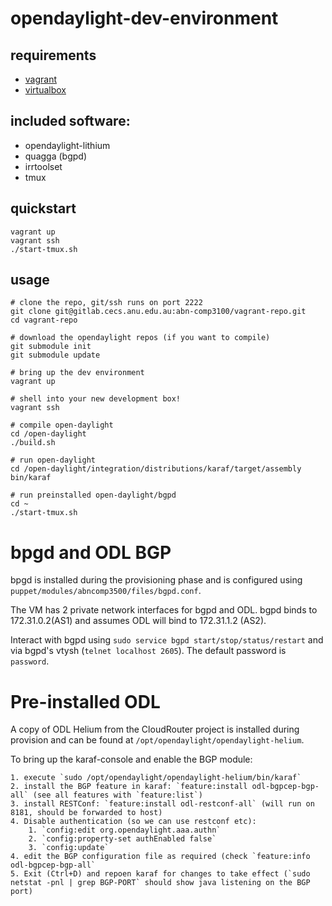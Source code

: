 # opendaylight-dev-environment
## requirements
 + [vagrant](https://www.vagrantup.com/downloads.html)
 + [virtualbox](https://www.virtualbox.org/wiki/Downloads)

## included software:
 + opendaylight-lithium
 + quagga (bgpd)
 + irrtoolset
 + tmux

## quickstart
```
vagrant up
vagrant ssh
./start-tmux.sh
```

## usage
```
# clone the repo, git/ssh runs on port 2222
git clone git@gitlab.cecs.anu.edu.au:abn-comp3100/vagrant-repo.git
cd vagrant-repo

# download the opendaylight repos (if you want to compile)
git submodule init
git submodule update

# bring up the dev environment
vagrant up

# shell into your new development box!
vagrant ssh

# compile open-daylight 
cd /open-daylight
./build.sh

# run open-daylight
cd /open-daylight/integration/distributions/karaf/target/assembly
bin/karaf

# run preinstalled open-daylight/bgpd
cd ~
./start-tmux.sh
```
# bpgd and ODL BGP
bpgd is installed during the provisioning phase and is configured using `puppet/modules/abncomp3500/files/bgpd.conf`.

The VM has 2 private network interfaces for bgpd and ODL. bgpd binds to 172.31.0.2(AS1) and assumes ODL will bind to 172.31.1.2 (AS2).

Interact with bgpd using `sudo service bgpd start/stop/status/restart` and via bgpd's vtysh (`telnet localhost 2605`). The default password is `password`.

# Pre-installed ODL
A copy of ODL Helium from the CloudRouter project is installed during provision and can be found at `/opt/opendaylight/opendaylight-helium`.

To bring up the karaf-console and enable the BGP module:

    1. execute `sudo /opt/opendaylight/opendaylight-helium/bin/karaf`
    2. install the BGP feature in karaf: `feature:install odl-bgpcep-bgp-all` (see all features with `feature:list`)
    3. install RESTConf: `feature:install odl-restconf-all` (will run on 8181, should be forwarded to host)
    4. Disable authentication (so we can use restconf etc):
        1. `config:edit org.opendaylight.aaa.authn`
        2. `config:property-set authEnabled false`
        3. `config:update`
    4. edit the BGP configuration file as required (check `feature:info odl-bgpcep-bgp-all`
    5. Exit (Ctrl+D) and repoen karaf for changes to take effect (`sudo netstat -pnl | grep BGP-PORT` should show java listening on the BGP port)


